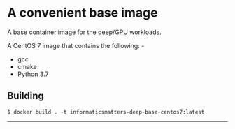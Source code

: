 # A convenient base image
A base container image for the deep/GPU workloads.

A CentOS 7 image that contains the following: -

-   gcc
-   cmake
-   Python 3.7

## Building

    $ docker build . -t informaticsmatters-deep-base-centos7:latest
    
---
